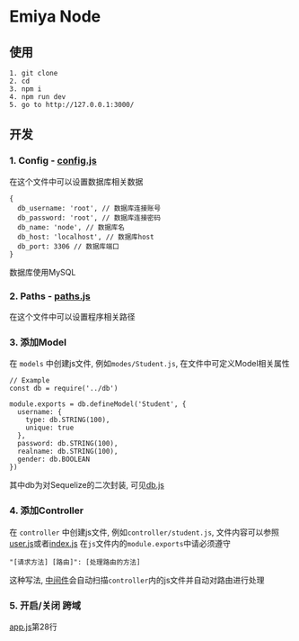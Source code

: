# Emiya Node

## 使用
```
1. git clone 
2. cd 
3. npm i
4. npm run dev
5. go to http://127.0.0.1:3000/
```

## 开发
### 1. Config - [config.js](https://github.com/zjhch123/emiya-node-template/blob/master/src/config.js)
在这个文件中可以设置数据库相关数据
```
{
  db_username: 'root', // 数据库连接账号
  db_password: 'root', // 数据库连接密码
  db_name: 'node', // 数据库名
  db_host: 'localhost', // 数据库host
  db_port: 3306 // 数据库端口
}
```
数据库使用MySQL

### 2. Paths - [paths.js](https://github.com/zjhch123/emiya-node-template/blob/master/src/paths.js)
在这个文件中可以设置程序相关路径

### 3. 添加Model
在 `models` 中创建js文件, 例如`modes/Student.js`, 在文件中可定义Model相关属性
```
// Example
const db = require('../db')

module.exports = db.defineModel('Student', {
  username: {
    type: db.STRING(100),
    unique: true
  },
  password: db.STRING(100),
  realname: db.STRING(100),
  gender: db.BOOLEAN
})
```
其中db为对Sequelize的二次封装, 可见[db.js](https://github.com/zjhch123/emiya-node-template/blob/master/src/db.js)

### 4. 添加Controller
在 `controller` 中创建js文件, 例如`controller/student.js`, 文件内容可以参照[user.js](https://github.com/zjhch123/emiya-node-template/blob/master/src/controller/user.js)或者[index.js](https://github.com/zjhch123/emiya-node-template/blob/master/src/controller/index.js)
在`js`文件内的`module.exports`中请必须遵守
```
"[请求方法] [路由]": [处理路由的方法]
```
这种写法, [中间件](https://github.com/zjhch123/emiya-node-template/blob/master/src/middleware/addController.js)会自动扫描`controller`内的js文件并自动对路由进行处理

### 5. 开启/关闭 跨域
[app.js](https://github.com/zjhch123/emiya-node-template/blob/master/src/app.js#L28)第28行





















